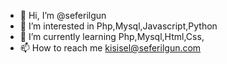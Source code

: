 - 👋 Hi, I’m @seferilgun
- 👀 I’m interested in Php,Mysql,Javascript,Python
- 🌱 I’m currently learning Php,Mysql,Html,Css,
- 📫 How to reach me kisisel@seferilgun.com

<!---
seferilgun/seferilgun is a ✨ special ✨ repository because its `README.md` (this file) appears on your GitHub profile.
You can click the Preview link to take a look at your changes.
--->
